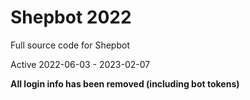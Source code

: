# Shepbot 2022

Full source code for Shepbot

Active 2022-06-03 - 2023-02-07

**All login info has been removed (including bot tokens)**